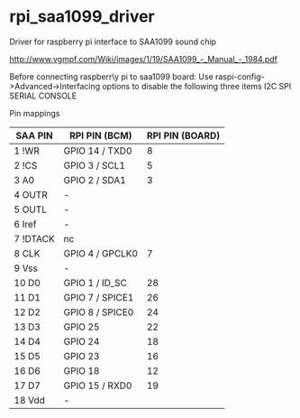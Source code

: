 # rpi_saa1099_driver
Driver for raspberry pi interface to SAA1099 sound chip

http://www.vgmpf.com/Wiki/images/1/19/SAA1099_-_Manual_-_1984.pdf

Before connecting raspberr\y pi to saa1099 board:
Use raspi-config->Advanced->Interfacing options to disable the following three items
 I2C
 SPI
 SERIAL CONSOLE

Pin mappings

| SAA PIN | RPI PIN (BCM) | RPI PIN (BOARD) |
|---------|---------------|-----------------|
|1  !WR   |GPIO 14 / TXD0 |  8              |
|2  !CS   |GPIO 3 / SCL1  |  5              |
|3  A0    |GPIO 2 / SDA1  |  3              |
|4  OUTR  |-              |                 |
|5  OUTL  |-              |                 |
|6  Iref  |-              |                 |
|7  !DTACK|nc             |                 |
|8  CLK   |GPIO 4 / GPCLK0|  7              |
|9  Vss   |-              |                 |
|10 D0    |GPIO 1 / ID_SC | 28              |
|11 D1    |GPIO 7 / SPICE1| 26              |
|12 D2    |GPIO 8 / SPICE0| 24              |
|13 D3    |GPIO 25        | 22              |
|14 D4    |GPIO 24        | 18              |
|15 D5    |GPIO 23        | 16              |
|16 D6    |GPIO 18        | 12              |
|17 D7    |GPIO 15 / RXD0 | 19              |
|18 Vdd   |-              |                 |
 
